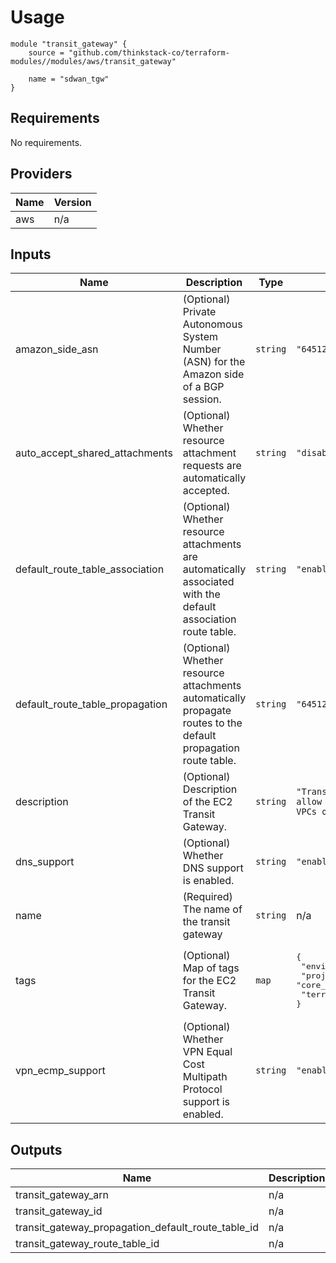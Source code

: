 # Usage
    module "transit_gateway" {
        source = "github.com/thinkstack-co/terraform-modules//modules/aws/transit_gateway"

        name = "sdwan_tgw"
    }

## Requirements

No requirements.

## Providers

| Name | Version |
|------|---------|
| aws | n/a |

## Inputs

| Name | Description | Type | Default | Required |
|------|-------------|------|---------|:--------:|
| amazon\_side\_asn | (Optional) Private Autonomous System Number (ASN) for the Amazon side of a BGP session. | `string` | `"64512"` | no |
| auto\_accept\_shared\_attachments | (Optional) Whether resource attachment requests are automatically accepted. | `string` | `"disable"` | no |
| default\_route\_table\_association | (Optional) Whether resource attachments are automatically associated with the default association route table. | `string` | `"enable"` | no |
| default\_route\_table\_propagation | (Optional) Whether resource attachments automatically propagate routes to the default propagation route table. | `string` | `"64512"` | no |
| description | (Optional) Description of the EC2 Transit Gateway. | `string` | `"Transit gateway to allow access across VPCs or accounts."` | no |
| dns\_support | (Optional) Whether DNS support is enabled. | `string` | `"enable"` | no |
| name | (Required) The name of the transit gateway | `string` | n/a | yes |
| tags | (Optional) Map of tags for the EC2 Transit Gateway. | `map` | <pre>{<br>  "environment": "prod",<br>  "project": "core_infrastructure",<br>  "terraform": "true"<br>}</pre> | no |
| vpn\_ecmp\_support | (Optional) Whether VPN Equal Cost Multipath Protocol support is enabled. | `string` | `"enable"` | no |

## Outputs

| Name | Description |
|------|-------------|
| transit\_gateway\_arn | n/a |
| transit\_gateway\_id | n/a |
| transit\_gateway\_propagation\_default\_route\_table\_id | n/a |
| transit\_gateway\_route\_table\_id | n/a |
